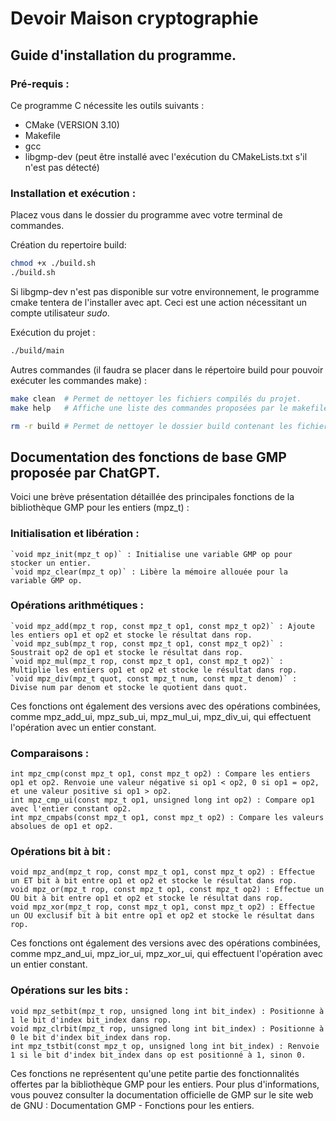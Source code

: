 # Devoir Maison cryptographie

## Guide d'installation du programme.

### Pré-requis : 
Ce programme C nécessite les outils suivants : 
- CMake (VERSION 3.10)
- Makefile
- gcc
- libgmp-dev (peut être installé avec l'exécution du CMakeLists.txt s'il n'est pas détecté)

### Installation et exécution : 

Placez vous dans le dossier du programme avec votre terminal de commandes.

Création du repertoire build: 
```bash
chmod +x ./build.sh
./build.sh
```

Si libgmp-dev n'est pas disponible sur votre environnement, le programme cmake tentera de l'installer avec apt. Ceci est une action nécessitant un compte utilisateur *sudo*.

Exécution du projet :
```bash
./build/main
```

Autres commandes (il faudra se placer dans le répertoire build pour pouvoir exécuter les commandes make) : 
```bash
make clean  # Permet de nettoyer les fichiers compilés du projet.
make help   # Affiche une liste des commandes proposées par le makefile.

rm -r build # Permet de nettoyer le dossier build contenant les fichiers compilés par le makefile ainsi que ceux du cmake.
```

## Documentation des fonctions de base GMP proposée par ChatGPT.

Voici une brève présentation détaillée des principales fonctions de la bibliothèque GMP pour les entiers (mpz_t) :

### Initialisation et libération :

    `void mpz_init(mpz_t op)` : Initialise une variable GMP op pour stocker un entier.
    `void mpz_clear(mpz_t op)` : Libère la mémoire allouée pour la variable GMP op.

### Opérations arithmétiques :

    `void mpz_add(mpz_t rop, const mpz_t op1, const mpz_t op2)` : Ajoute les entiers op1 et op2 et stocke le résultat dans rop.
    `void mpz_sub(mpz_t rop, const mpz_t op1, const mpz_t op2)` : Soustrait op2 de op1 et stocke le résultat dans rop.
    `void mpz_mul(mpz_t rop, const mpz_t op1, const mpz_t op2)` : Multiplie les entiers op1 et op2 et stocke le résultat dans rop.
    `void mpz_div(mpz_t quot, const mpz_t num, const mpz_t denom)` : Divise num par denom et stocke le quotient dans quot.

Ces fonctions ont également des versions avec des opérations combinées, comme mpz_add_ui, mpz_sub_ui, mpz_mul_ui, mpz_div_ui, qui effectuent l'opération avec un entier constant.

### Comparaisons :

    int mpz_cmp(const mpz_t op1, const mpz_t op2) : Compare les entiers op1 et op2. Renvoie une valeur négative si op1 < op2, 0 si op1 = op2, et une valeur positive si op1 > op2.
    int mpz_cmp_ui(const mpz_t op1, unsigned long int op2) : Compare op1 avec l'entier constant op2.
    int mpz_cmpabs(const mpz_t op1, const mpz_t op2) : Compare les valeurs absolues de op1 et op2.

### Opérations bit à bit :

    void mpz_and(mpz_t rop, const mpz_t op1, const mpz_t op2) : Effectue un ET bit à bit entre op1 et op2 et stocke le résultat dans rop.
    void mpz_or(mpz_t rop, const mpz_t op1, const mpz_t op2) : Effectue un OU bit à bit entre op1 et op2 et stocke le résultat dans rop.
    void mpz_xor(mpz_t rop, const mpz_t op1, const mpz_t op2) : Effectue un OU exclusif bit à bit entre op1 et op2 et stocke le résultat dans rop.

Ces fonctions ont également des versions avec des opérations combinées, comme mpz_and_ui, mpz_ior_ui, mpz_xor_ui, qui effectuent l'opération avec un entier constant.

### Opérations sur les bits :

    void mpz_setbit(mpz_t rop, unsigned long int bit_index) : Positionne à 1 le bit d'index bit_index dans rop.
    void mpz_clrbit(mpz_t rop, unsigned long int bit_index) : Positionne à 0 le bit d'index bit_index dans rop.
    int mpz_tstbit(const mpz_t op, unsigned long int bit_index) : Renvoie 1 si le bit d'index bit_index dans op est positionné à 1, sinon 0.

Ces fonctions ne représentent qu'une petite partie des fonctionnalités offertes par la bibliothèque GMP pour les entiers. Pour plus d'informations, vous pouvez consulter la documentation officielle de GMP sur le site web de GNU : Documentation GMP - Fonctions pour les entiers.